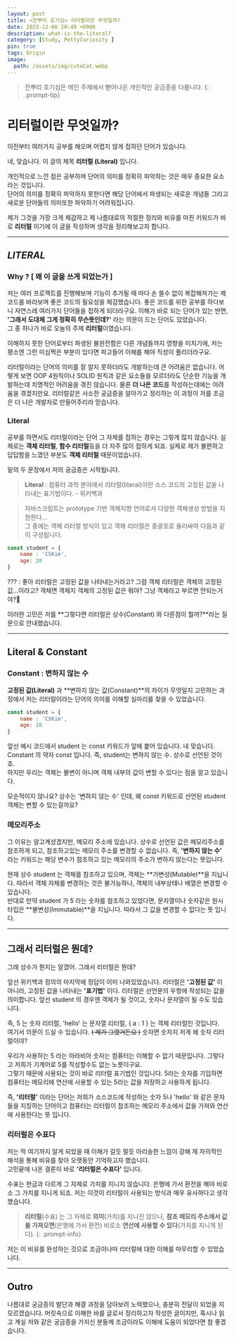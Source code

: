 ```yaml
---
layout: post
title: <잔뿌리 호기심> 리터럴이란 무엇일까?
date: 2023-12-06 20:49 +0900
description: what-is-the-literal?
category: [Study, PettyCuriosity ]
pin: true
tags: Origin
image:
  path: /assets/img/cuteCat.webp
---
```

<!-- ![DesktopView](/assets/img/cutyCat.webp){:width='320'} -->

> 잔뿌리 호기심은 메인 주제에서 뻗어나온 개인적인 궁금증을 다룹니다.
{: .prompt-tip}

# 리터럴이란 무엇일까?
이전부터 여러가지 공부를 해오며 어렵지 않게 접하던 단어가 있습니다.     

네, 맞습니다. 이 글의 제목 **리터럴 (Literal)** 입니다.

개인적으로 느낀 점은 공부하며 단어의 의미를 정확히 파악하는 것은 매우 중요한 요소라는 것입니다.     
단어의 의미를 정확히 파악하지 못한다면 해당 단어에서 파생되는 새로운 개념들 그리고 새로운 단어들의 의미또한 파악하기 어려워집니다.

제가 그것을 가장 크게 체감하고 제 나름대로의 적절한 정리와 비유를 마친 키워드가 바로 **리터럴** 이기에 이 글을 작성하며 생각을 정리해보고자 합니다.

---
## *LITERAL*
### Why ? [ 왜 이 글을 쓰게 되었는가 ]
저는 여러 프로젝트를 진행해보며 기능이 추가될 때 마다 손 쓸수 없이 복잡해져가는 제 코드를 바라보며 좋은 코드의 필요성을 체감했습니다. 좋은 코드를 위한 공부를 하다보니 자연스레 여러가지 단어들을 접하게 되더라구요. 이해가 바로 되는 단어가 있는 반면, **'그래서 도대체 그게 정확히 무슨뜻인데?'** 라는 의문이 드는 단어도 있었습니다.     
그 중 하나가 바로 오늘의 주제 **리터럴**이였습니다.

이해하지 못한 단어로부터 파생된 불완전함은 다른 개념들까지 영향을 미치기에, 저는 평소엔 그런 미심쩍은 부분이 있다면 파고들어 이해를 해야 직성이 풀리더라구요.     

리터럴이라는 단어의 의미를 잘 알지 못하더라도 개발하는데 큰 어려움은 없습니다. 어떻게 보면 OOP 4원칙이나 SOLID 원칙과 같은 요소들을 모르더라도 단순한 기능을 개발하는데 치명적인 어려움을 겪진 않습니다. 물론 **더 나은 코드**를 작성하는데에는 어려움을 겪겠지만요. 리터럴같은 사소한 궁금증을 알아가고 정리하는 이 과정이 저를 조금은 더 나은 개발자로 만들어주리라 믿습니다.          

### Literal
공부를 하면서도 리터럴이라는 단어 그 자체를 접하는 경우는 그렇게 많지 않습니다. 실제로는 **객체 리터럴**, **함수 리터럴**등을 더 자주 많이 접하게 되죠. 실제로 제가 불편하고 답답함을 느꼈던 부분도 **객체 리터럴** 때문이었습니다.    

밑의 두 문장에서 저의 궁금증은 시작됩니다.
> **Literal** : 컴퓨터 과학 분야에서 리터럴(literal)이란 소스 코드의 고정된 값을 나타내는 표기법이다. - 위키백과        

> 자바스크립트는 prototype 기반 객체지향 언어로서 다양한 객체생성 방법을 지원한다...  
> 그 중에는 객체 리터럴 방식이 있고 객체 리터럴은 중괄호로 둘러싸여 다음과 같이 구성됩니다.
```jsx
const student = {
    name : 'CSKim',
    age: 20
}
```

??? : 좋아 리터럴은 고정된 값을 나타내는거라고? 그럼 객체 리터럴은 객체의 고정된 값...이라고? 객체면 객체지 객체의 고정된 값은 뭐야? 그냥 객체라고 부르면 안되는거야?🧐

이러한 고민은 저를 **그렇다면 리터럴은 상수(Constant) 와 다른점이 뭘까?**라는 질문으로 안내했습니다.


---
## Literal & Constant
### Constant : 변하지 않는 수
**고정된 값(Literal)** 과 **변하지 않는 값(Constant)**의 차이가 무엇일지 고민하는 과정에서 저는 리터럴이라는 단어의 의미를 이해할 실마리를 찾을 수 있었습니다.
```jsx
const student = {
    name : 'CSKim',
    age: 20
}
```
앞선 예시 코드에서 student 는 const 키워드가 앞에 붙어 있습니다. 네 맞습니다. Constant 의 약자 const 입니다. 즉, student는 변하지 않는 수. 상수로 선언된 것이죠.       
하지만 우리는 객체는 불변이 아니며 객체 내부의 값이 변할 수 있다는 점을 알고 있습니다.

모순적이지 않나요? 상수는 '변하지 않는 수' 인데, 왜 const 키워드로 선언된 student 객체는 변할 수 있는걸까요?

### 메모리주소
그 이유는 알고계셨겠지만, 메모리 주소에 있습니다. 상수로 선언된 값은 메모리주소를 참조하게 되고, 참조하고있는 메모리 주소를 변경할 수 없습니다.
즉, **'변하지 않는 수'** 라는 키워드는 해당 변수가 참조하고 있는 메모리의 주소가 변하지 않는다는 뜻입니다.      

현재 상수 student 는 객체를 참조하고 있으며, 객체는 **가변성(Mutable)**을 지닙니다. 따라서 객체 자체를 변경하는 것은 불가능하나, 객체의 내부상태나 배열은 변경할 수 있습니다.       
반대로 만약 student 가 5 라는 숫자를 참조하고 있었다면, 문자열이나 숫자같은 원시타입은 **불변성(Immutable)**을 지닙니다. 따라서 그 값을 변경할 수 없다는 뜻 입니다.


---
## 그래서 리터럴은 뭔데?
그래 상수가 뭔지는 알겠어. 그래서 리터럴은 뭔데?        

앞선 위키백과 정의의 마지막에 정답이 이미 나와있었습니다. 리터럴은 **'고정된 값'** 이 아니라, 고정된 값을 나타내는 **'표기법'** 이다.
리터럴은 선언문의 우항에 작성되는 값을 의미합니다. 앞선 student 의 경우엔 객체가 될 것이고, 숫자나 문자열이 될 수도 있습니다.       

즉, 5 는 숫자 리터럴, 'hello' 는 문자열 리터럴, { a : 1 } 는 객체 리터럴인 것입니다.       
여기서 의문이 드실 수 있습니다. ~~( 제가 그랬거든요 )~~ 숫자면 숫자지 저게 왜 숫자 리터럴이야?

우리가 사용하는 5 라는 아라비아 숫자는 컴퓨터는 이해할 수 없기 때문입니다. 그렇다고 저희가 기계어로 5를 작성할수도 없는 노릇이구요.     
그렇기 때문에 사용되는 것이 바로 리터럴 표기법인 것입니다. 5라는 숫자를 기입하면 컴퓨터는 메모리에 연산에 사용할 수 있는 5라는 값을 저장하고 사용하게 됩니다.

즉, **'리터럴'** 이라는 단어는 저희가 소스코드에 작성하는 숫자 5나 'hello' 와 같은 문자들을 지칭하는 단어이고 컴퓨터는 리터럴이 참조하는 메모리 주소에서 값을 가져와 연산에 사용한다는 뜻 입니다.

### 리터럴은 수표다
저는 딱 여기까지 알게 되었을 때 이해가 갈듯 말듯 아리송한 느낌이 강해 제 자의적인 해석을 통해 비유를 찾아 오랫동안 기억하고자 했습니다.     
고민끝에 나온 결론이 바로 **'리터럴은 수표다'** 입니다.

수표는 현금과 다르게 그 자체로 가치를 지니지 않습니다. 은행에 가서 환전을 해야 비로소 그 가치를 지니게 되죠. 저는 이것이 리터럴이 사용되는 방식과 매우 유사하다고 생각했습니다.

>**리터럴**(수표) 는 그 자체로 **의미**(가치)를 지니진 않으나, **참조 메모리 주소에서 값을 가져오면**(은행에 가서 환전) 비로소 **연산에 사용할 수 있다**(가치를 지니게 된다).
{: .prompt-info}

저는 이 비유를 완성하는 것으로 조금이나마 리터럴에 대한 이해를 마무리할 수 있었습니다.

---
## Outro
나름대로 궁금증의 발단과 해결 과정을 담아보려 노력했으나, 충분히 전달이 되었을 지 모르겠습니다. 머릿속으로 이해한 바를 글로서 정리하고자 작성한 글이지만, 혹시나 읽고 계실 저와 같은 궁금증을 가지신 분들께 조금이라도 이해에 도움이 되었다면 참 좋겠습니다.